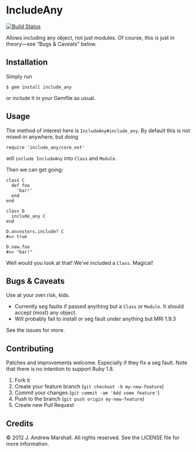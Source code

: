 # IncludeAny

[![Build Status](https://secure.travis-ci.org/amarshall/include_any.png)](http://travis-ci.org/amarshall/include_any)

Allows including any object, not just modules. Of course, this is just in
theory—see “Bugs & Caveats” below.

## Installation

Simply run

    $ gem install include_any

or include it in your Gemfile as usual.

## Usage

The method of interest here is `IncludeAny#include_any`. By default this is not
mixed-in anywhere, but doing

    require 'include_any/core_ext'

will `include IncludeAny` into `Class` and `Module`.

Then we can get going:

    class C
      def foo
        'bar!'
      end
    end

    class D
      include_any C
    end

    D.ancestors.include? C
    #=> true

    D.new.foo
    #=> "bar!"

Well would you look at that! We’ve included a `Class`. Magical!

## Bugs & Caveats

Use at your own risk, kids.

- Currently seg faults if passed anything but a `Class` or `Module`. It should
  accept (most) any object.
- Will probably fail to install or seg fault under anything but MRI 1.9.3

See the issues for more.

## Contributing

Patches and improvements welcome. Especially if they fix a seg fault. Note that
there is no intention to support Ruby 1.8.

1. Fork it
2. Create your feature branch (`git checkout -b my-new-feature`)
3. Commit your changes (`git commit -am 'Add some feature'`)
4. Push to the branch (`git push origin my-new-feature`)
5. Create new Pull Request

## Credits

© 2012 J. Andrew Marshall. All rights reserved. See the LICENSE file for more
information.
